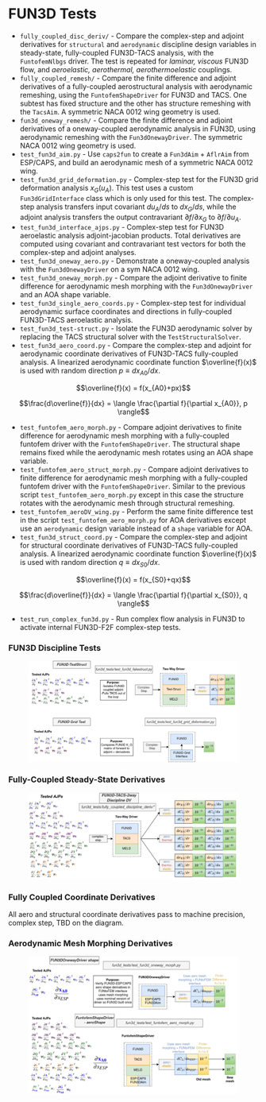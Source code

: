 # FUN3D Tests #

* `fully_coupled_disc_deriv/` - Compare the complex-step and adjoint derivatives for `structural` and `aerodynamic` discipline design variables in steady-state, fully-coupled FUN3D-TACS analysis, with the `FuntofemNlbgs` driver. The test is repeated for <i>laminar, viscous</i> FUN3D flow, and <i>aeroelastic, aerothermal, aerothermoelastic</i> couplings.
* `fully_coupled_remesh/` - Compare the finite difference and adjoint derivatives of a fully-coupled aerostructural analysis with aerodynamic remeshing, using the `FuntofemShapeDriver` for FUN3D and TACS. One subtest has fixed structure and the other has structure remeshing with the `TacsAim`.  A symmetric NACA 0012 wing geometry is used.
* `fun3d_oneway_remesh/` - Compare the finite difference and adjoint derivatives of a oneway-coupled aerodynamic analysis in FUN3D, using aerodynamic remeshing with the `Fun3dOnewayDriver`. The symmetric NACA 0012 wing geometry is used.
* `test_fun3d_aim.py` - Use `caps2fun` to create a `Fun3dAim` + `AflrAim` from ESP/CAPS, and build an aerodynamic mesh of a symmetric NACA 0012 wing.
* `test_fun3d_grid_deformation.py` - Complex-step test for the FUN3D grid deformation analysis $x_G(u_A)$. This test uses a custom `Fun3dGridInterface` class which is only used for this test. The complex-step analysis transfers input covariant $du_A/ds$ to $dx_G/ds$, while the adjoint analysis transfers the output contravariant $\partial f/\partial x_G$ to $\partial f/\partial u_A$.
* `test_fun3d_interface_ajps.py` - Complex-step test for FUN3D aeroelastic analysis adjoint-jacobian products. Total derivatives are computed using covariant and contravariant test vectors for both the complex-step and adjoint analyses.
* `test_fun3d_oneway_aero.py` - Demonstrate a oneway-coupled analysis with the `Fun3dOnewayDriver` on a sym NACA 0012 wing.
* `test_fun3d_oneway_morph.py` - Compare the adjoint derivative to finite difference for aerodynamic mesh morphing with the  `Fun3dOnewayDriver` and an AOA shape variable. 
* `test_fun3d_single_aero_coords.py` - Complex-step test for individual aerodynamic surface coordinates and directions in fully-coupled FUN3D-TACS aeroelastic analysis. 
* `test_fun3d_test-struct.py` - Isolate the FUN3D aerodynamic solver by replacing the TACS structural solver with the `TestStructuralSolver`. 
* `test_fun3d_aero_coord.py` - Compare the complex-step and adjoint for aerodynamic coordinate derivatives of FUN3D-TACS fully-coupled analysis. A linearized aerodynamic coordinate function $\overline{f}(x)$ is used with random direction $p\equiv dx_{A0}/dx$.
```math
\overline{f}(x) = f(x_{A0}+px)
```
```math
\frac{d\overline{f}}{dx} = \langle \frac{\partial f}{\partial x_{A0}}, p \rangle
```
* `test_funtofem_aero_morph.py` - Compare adjoint derivatives to finite difference for aerodynamic mesh morphing with a fully-coupled funtofem driver with the `FuntofemShapeDriver`. The structural shape remains fixed while the aerodynamic mesh rotates using an AOA shape variable.
* `test_funtofem_aero_struct_morph.py` - Compare adjoint derivatives to finite difference for aerodynamic mesh morphing with a fully-coupled funtofem driver with the `FuntofemShapeDriver`. Similar to the previous script `test_funtofem_aero_morph.py` except in this case the structure rotates with the aerodynamic mesh through structural remeshing.
* `test_funtofem_aeroDV_wing.py` - Perform the same finite difference test in the script `test_funtofem_aero_morph.py` for AOA derivatives except use an `aerodynamic` design variable instead of a `shape` variable for AOA.
* `test_fun3d_struct_coord.py` - Compare the complex-step and adjoint for structural coordinate derivatives of FUN3D-TACS fully-coupled analysis. A linearized aerodynamic coordinate function $\overline{f}(x)$ is used with random direction $q\equiv dx_{S0}/dx$.
```math
\overline{f}(x) = f(x_{S0}+qx)
```
```math
\frac{d\overline{f}}{dx} = \langle \frac{\partial f}{\partial x_{S0}}, q \rangle
```
* `test_run_complex_fun3d.py` - Run complex flow analysis in FUN3D to activate internal FUN3D-F2F complex-step tests.

### FUN3D Discipline Tests ###
<figure class="image">
  <img src="archive/images/fun3d_tests.drawio.png" width=\linewidth/>
</figure>

### Fully-Coupled Steady-State Derivatives ###
<figure class="image">
  <img src="archive/images/f2f_derivative_tests.drawio.png" width=\linewidth/>
</figure>

### Fully Coupled Coordinate Derivatives ###
All aero and structural coordinate derivatives pass to machine precision, complex step, TBD on the diagram.

### Aerodynamic Mesh Morphing Derivatives ###
<figure class="image">
  <img src="archive/images/aero_shape_derivs.drawio.png" width=\linewidth/>
</figure>
